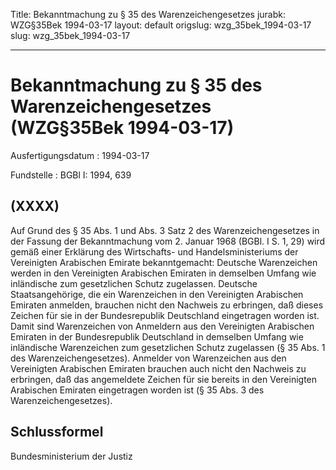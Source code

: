 Title: Bekanntmachung zu § 35 des Warenzeichengesetzes
jurabk: WZG§35Bek 1994-03-17
layout: default
origslug: wzg_35bek_1994-03-17
slug: wzg_35bek_1994-03-17

---

# Bekanntmachung zu § 35 des Warenzeichengesetzes (WZG§35Bek 1994-03-17)

Ausfertigungsdatum
:   1994-03-17

Fundstelle
:   BGBl I: 1994, 639



## (XXXX)

Auf Grund des § 35 Abs. 1 und Abs. 3 Satz 2 des Warenzeichengesetzes
in der Fassung der Bekanntmachung vom 2. Januar 1968 (BGBl. I S. 1,
29) wird gemäß einer Erklärung des Wirtschafts- und
Handelsministeriums der Vereinigten Arabischen Emirate bekanntgemacht:
Deutsche Warenzeichen werden in den Vereinigten Arabischen Emiraten in
demselben Umfang wie inländische zum gesetzlichen Schutz zugelassen.
Deutsche Staatsangehörige, die ein Warenzeichen in den Vereinigten
Arabischen Emiraten anmelden, brauchen nicht den Nachweis zu
erbringen, daß dieses Zeichen für sie in der Bundesrepublik
Deutschland eingetragen worden ist.
Damit sind Warenzeichen von Anmeldern aus den Vereinigten Arabischen
Emiraten in der Bundesrepublik Deutschland in demselben Umfang wie
inländische Warenzeichen zum gesetzlichen Schutz zugelassen (§ 35 Abs.
1 des Warenzeichengesetzes). Anmelder von Warenzeichen aus den
Vereinigten Arabischen Emiraten brauchen auch nicht den Nachweis zu
erbringen, daß das angemeldete Zeichen für sie bereits in den
Vereinigten Arabischen Emiraten eingetragen worden ist (§ 35 Abs. 3
des Warenzeichengesetzes).


## Schlussformel

Bundesministerium der Justiz

